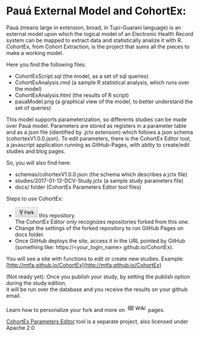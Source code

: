#  Pauá External Model and CohortEx:  

Pauá (means large in extension, broad, in Tupí-Guaraní language) is an external model upon which the logical model  of an Electronic Health Record system can be mapped to extract data and statistically analize it with R.  
CohortEx, from Cohort Extraction, is the project that sums all the pieces to make a working model.

Here you find the following files:  
  - CohortExScript.sql    (the model, as a set of sql queries) 
  - CohortExAnalysis.rmd  (a sample R statistical analysis, which runs over the model)
  - CohortExAnalysis.html (the results of R script)
  - pauaModel.png         (a graphical view of the model, to better understand the set of queries)

This model supports parameterization, so differents studies can be made over Pauá model.
Parameters are stored as registers in a parameter table and as a json file (identified by .jctx extension) which follows a json schema (cohortexV1.0.0.json).
To edit parameters, there is the CohortEx Editor tool, a javascript application 
running as GitHub-Pages, with ablity to create/edit studies and blog pages.

So, you will also find here:
  - schemas/cohortexV1.0.0.json        (the schema which describes a jctx file)
  - studies/2017-01-12-DCV-Study.jctx  (a sample study parameters file)
  - docs/ folder                       (CohortEx Parameters Editor tool files)
  
Steps to use CohortEx:

  - ![Fork](docs/css/images/fork_small.png) this repository.  
    The CohortEx Editor only recognizes repositories forked from this one. 
  - Change the settings of the forked repository to run GitHub Pages on docs folder. 
  - Once GitHub deploys the site, access it in the URL pointed by GitHub 
    (something like: https://&lt;your_login_name&gt;.github.io/CohortEx). 

You will see a site with functions to edit or create new studies. 
Example: [http://mtfa.github.io/CohortEx](http://mtfa.github.io/CohortEx)

(Not ready yet): Once you publish your study, by setting the publish option during the study edition,  
it will be run over the database and you receive the results on your github email.

Learn how to personalize your fork and more on [![wiki](docs/css/images/wiki.png)](https://github.com/MTFA/CohortEx/wiki) pages.

[CohortEx Parameters Editor](https://github.com/pmadril/CohortExEditor) tool is a separate project, also licensed under Apache 2.0
